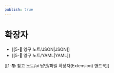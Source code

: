 ```yaml
---
publish: true
---
```

# 확장자
- [[5-💎 영구 노트/JSON\|JSON]]
- [[5-💎 영구 노트/YAML\|YAML]]


[[1-📚 참고 노트/ai 답변/파일 확장자(Extension) 핸드북]]